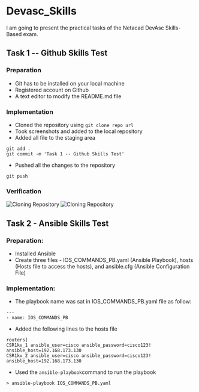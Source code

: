 # Devasc_Skills
I am going to present the practical tasks of the Netacad DevAsc Skills-Based exam.
## Task 1 -- Github Skills Test
### Preparation
* Git has to be installed on your local machine
* Registered account on Github
* A text editor to modify the README.md file
### Implementation
* Cloned the repository using `git clone repo url`
* Took screenshots and added to the local repository
* Added all file to the staging area
```
git add .
git commit -m 'Task 1 -- Github Skills Test'
```
* Pushed all the changes to the repository
```
git push
```
### Verification

![Cloning Repository](https://github.com/whitehacker/Devasc_Skills/blob/main/sc1.png?raw=true)
![Cloning Repository](https://github.com/whitehacker/Devasc_Skills/blob/main/sc2.png?raw=true)

## Task 2 - Ansible Skills Test
### Preparation:
* Installed Ansible
* Create three files - IOS_COMMANDS_PB.yaml (Ansible Playbook), hosts (Hosts file to access the hosts), and ansible.cfg (Ansible Configuration File)
### Implementation:
* The playbook name was sat in IOS_COMMANDS_PB.yaml file as follow:
```
---
- name: IOS_COMMANDS_PB
```
* Added the following lines to the hosts file
```
routers]
CSR1kv_1 ansible_user=cisco ansible_password=cisco123! ansible_host=192.168.173.130
CSR1kv_2 ansible_user=cisco ansible_password=cisco123! ansible_host=192.168.173.130
```
* Used the `ansible-playbook`command to run the playbook
```
> ansible-playbook IOS_COMMANDS_PB.yaml
```
